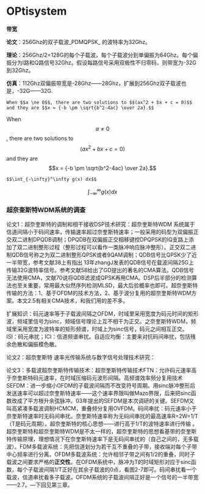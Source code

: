 # OPtisystem

**带宽**

**论文**：256Ghz的双子载波_PDMQPSK_ 的波特率为32Ghz。

**理论**：256Ghz/2=128G的每个子载波，每个子载波分到单偏振为64Ghz。每个偏振分为I路和Q路信号32Ghz。假设每路信号采用双极性不归零码，则带宽为-32G到32Ghz。

**仿真**：112Ghz双偏振带宽是-28Ghz——28Ghz，扩展到256Ghz双子载波也是，-32G——32G.

```text
When $$a \ne 0$$, there are two solutions to $$(ax^2 + bx + c = 0)$$ and they are $$x = {-b \pm \sqrt{b^2-4ac} \over 2a}.$$
```

When $$a \ne 0$$, there are two solutions to $$(ax^2 + bx + c = 0)$$ and they are $$x = {-b \pm \sqrt{b^2-4ac} \over 2a}.$$



```text
$$\int_{-\infty}^\infty g(x) dx$$
```

$$\int_{-\infty}^\infty g(x) dx$$

### 超奈奎斯特WDM系统的调查

论文1：超奈奎斯特的调制和相干接收DSP技术研究：超奈奎斯特WDM 系统属于信道间隔小于码间速率，传输速率超过奈奎斯特速率；一般采用的码型为双偏振正交双二进制DPQDB调制；DPQDB在双偏振正交相移键控DPQPSK的IQ支路上添加了双二进制整形过程（整形过程可以看作一类脉冲响应脉冲整形）。正交双二进制QDB信号称之为双二进制整形QPSK或者9QAM调制；QDB信号比QPSK少了近一半带宽，参考文献38上有指出 13年zhangJ发表的QDB信号在载波间隔25G上传输32G波特率信号。参考文献58给出了GD提出的著名的CMA算法。QDB信号无法使用CMA，文献70说将QDB滤波成QPSK再用CMA。DSP后半部分的检测算法也至关重要，常用最大似然序列检测MLSD，最大后验概率也即可。超奈奎斯特传输的方法：1、基于OFDM的技术方法，2、基于波分复用的超奈奎斯特WDM方案。本文2.5有相关CMA技术，和我们用的差不多。

扩展知识：码元速率等于子载波间隔之OFDM，时域里采用宽度为码元时间的矩形波，频域里信号为sinc，频域信号理论上互不相干为正交。之奈奎斯特WDM，频域里采用宽度为波特率的矩形频谱，时域上为sinc信号，码元之间相互正交。ISI：码元串扰；ICI：信道频谱串扰。自适应均衡：主要来对抗码间串扰，包括残余色散和偏振模色散。

论文2：超奈奎斯特 速率光传输系统与数字信号处理技术研究：

论文3：多载波超奈奎斯特传输技术：超奈奎斯特传输技术FTN：允许码元速率高于奈奎斯特码元速率，在时域压缩码元波形间隔。高频谱效率频分复用技术SEFDM：进一步缩小OFDM的子载波间隔而不改变符号周期。用sinc脉冲整形后发送速率可以超过奈奎斯特速率——这个速率界限叫做Mazo界限，后来把sinc函数改成了平方根升余弦脉冲。03年提出的SEFDM是本次调研的关键。SEFDM又叫高紧凑多载波调制HCMCM，重叠频分复用OVFDM。码间串扰：码元速率小于奈奎斯特速率时无码间串扰。奈奎斯特速率称为无码间串扰的最高速率R=2W=1/T（T是码元周期）。超奈奎斯特的核心思想——进行高于1/T的波特速率进行传输 。超奈奎斯特和超奈奎斯特WDM是不太一样的，超奈奎斯特的思想看基带的奈奎斯特传输原理，理想情况下在奈奎斯特速率下是无码间串扰的（自己之间的，无多载波）。FDM多载波系统：先把信道划分为若干互不重叠的子带，接收端对每个子带中心频率进行分离。OFDM多载波系统：允许相邻子带之间有1/2的重叠，同时子载波之间要求严格的**正交性**。在OFDM系统中，脉冲为T的时域矩形对应于sinc函数，每个子载波间隔1/T正好在其余子载波的0点，看图2-7即可。码间串扰看一个载波，信道串扰看多子载波。OFDM系统的子载波间隔正好是一个信号的一半带宽——2.7。—下回见第三章。

